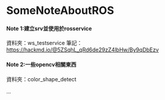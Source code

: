 # SomeNoteAboutROS

#### Note 1:建立srv並使用於rosservice
資料夾：ws_testservice
筆記：https://hackmd.io/@5ZSqhL_qRd6de29zZ4lbHw/By9qDbEzv

#### Note 2:一些opencv相關東西
資料夾：color_shape_detect





...



